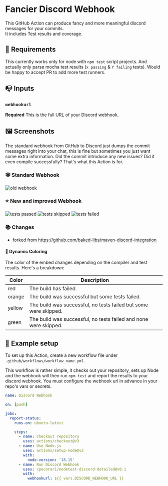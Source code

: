 # Fancier Discord Webhook

This GitHub Action can produce fancy and more meaningful discord messages for your commits.
<br>It includes Test results and coverage.

## :notebook: Requirements

This currently works only for node with `npm test` script projects.
And actually only parse mocha test results (`x passing` & `Y failing` tests).
Would be happy to accept PR to add more test runners.

## :mailbox_with_no_mail: Inputs

### `webhookurl`

**Required** This is the full URL of your Discord webhook.

## :framed_picture: Screenshots

The standard webhook from GitHub to Discord just dumps the commit messages right into your chat, this is fine but sometimes you just want some extra information. Did the commit introduce any new issues? Did it even compile successfully? That's what this Action is for.<br>

### :spider_web: Standard Webhook

![old webhook](https://raw.githubusercontent.com/baked-libs/discord-webhook/master/assets/old-webhook.png)

### :star: New and improved Webhook

![tests passed](https://raw.githubusercontent.com/baked-libs/discord-webhook/master/assets/tests-passed.png)
![tests skipped](https://raw.githubusercontent.com/baked-libs/discord-webhook/master/assets/tests-skipped.png)
![tests failed](https://raw.githubusercontent.com/baked-libs/discord-webhook/master/assets/tests-failed.png)

### :books: Changes

- forked from https://github.com/baked-libs/maven-discord-integration

#### :art: Dynamic Coloring

The color of the embed changes depending on the compiler and test results. Here's a breakdown:

| Color  | Description                                                      |
| ------ | ---------------------------------------------------------------- |
| red    | The build has failed.                                            |
| orange | The build was successful but some tests failed.                  |
| yellow | The build was successful, no tests failed but some were skipped. |
| green  | The build was successful, no tests failed and none were skipped. |

## :scroll: Example setup

To set up this Action, create a new workflow file under `.github/workflows/workflow_name.yml`.

This workflow is rather simple, it checks out your repository, sets up Node and the webhook will then run `npm test` and report the results to your discord webhook.
You must configure the webhook url in advance in your repo's vars or secrets.

```yaml
name: Discord Webhook

on: [push]

jobs:
  report-status:
    runs-on: ubuntu-latest

    steps:
      - name: Checkout repository
        uses: actions/checkout@v3
      - name: Use Node.js
        uses: actions/setup-node@v3
        with:
          node-version: '18.15'
      - name: Run Discord Webhook
        uses: cpecorari/nodetest-discord-detailed@v0.1
        with:
          webhookurl: ${{ vars.DISCORD_WEBHOOK_URL }}
```
